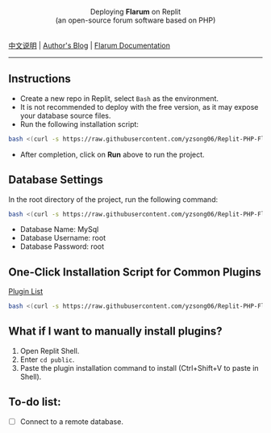 <p align="center">Deploying <b>Flarum</b>  on Replit
<br/>(an open-source forum software based on PHP) </p>
<br />
<a href="/README-zh-CN.md">中文说明</a> | <a href="https://www.takagi.icu">Author's Blog</a> | <a href="https://docs.flarum.org/zh/">Flarum Documentation</a> 


------------------------------
## Instructions
- Create a new repo in Replit, select `Bash` as the environment.
- It is not recommended to deploy with the free version, as it may expose your database source files.
- Run the following installation script:

```bash
bash <(curl -s https://raw.githubusercontent.com/yzsong06/Replit-PHP-Flarum/main/install.sh)
```

- After completion, click on **Run** above to run the project.


## Database Settings
In the root directory of the project, run the following command:  
```bash
bash <(curl -s https://raw.githubusercontent.com/yzsong06/Replit-PHP-Flarum/main/database.sh)
```
- Database Name: MySql
- Database Username: root
- Database Password: root

## One-Click Installation Script for Common Plugins
[Plugin List](plugin.sh)

```bash
bash <(curl -s https://raw.githubusercontent.com/yzsong06/Replit-PHP-Flarum/main/plugin.sh)
```
## What if I want to manually install plugins?
1. Open Replit Shell.
2. Enter `cd public`.
3. Paste the plugin installation command to install (Ctrl+Shift+V to paste in Shell).

## To-do list:
- [ ] Connect to a remote database.
